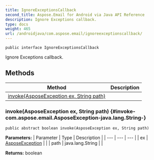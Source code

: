 ```yaml
---
title: IgnoreExceptionsCallback
second_title: Aspose.Email for Android via Java API Reference
description: Ignore Exceptions callback.
type: docs
weight: 465
url: /androidjava/com.aspose.email/ignoreexceptionscallback/
---
```

```
public interface IgnoreExceptionsCallback
```

Ignore Exceptions callback.
## Methods

| Method | Description |
| --- | --- |
| [invoke(AsposeException ex, String path)](#invoke-com.aspose.email.AsposeException-java.lang.String-) |  |
### invoke(AsposeException ex, String path) {#invoke-com.aspose.email.AsposeException-java.lang.String-}
```
public abstract boolean invoke(AsposeException ex, String path)
```




**Parameters:**
| Parameter | Type | Description |
| --- | --- | --- |
| ex | [AsposeException](../../com.aspose.email/asposeexception) |  |
| path | java.lang.String |  |

**Returns:**
boolean

